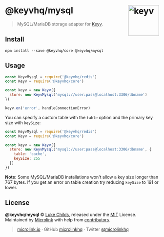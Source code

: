 # @keyvhq/mysql [<img width="100" align="right" src="https://keyv.js.org/media/logo-sunset.svg" alt="keyv">](https://github.com/microlinkhq/keyv)

> MySQL/MariaDB storage adapter for [Keyv](https://github.com/microlinkhq/keyv).

## Install

```shell
npm install --save @keyvhq/core @keyvhq/mysql
```

## Usage

```js
const KeyvMysql = require('@keyvhq/redis')
const Keyv = require('@keyvhq/core')

const keyv = new Keyv({ 
  store: new KeyvMysql('mysql://user:pass@localhost:3306/dbname')
})

keyv.on('error', handleConnectionError)
```

You can specify a custom table with the `table` option and the primary key size with `keySize`:

```js
const KeyvMysql = require('@keyvhq/redis')
const Keyv = require('@keyvhq/core')

const keyv = new Keyv({ 
  store: new KeyvMysql('mysql://user:pass@localhost:3306/dbname', {
    table: 'cache',
    keySize: 255
  })
})
```

**Note:** Some MySQL/MariaDB installations won't allow a key size longer than 767 bytes. If you get an error on table creation try reducing `keySize` to 191 or lower.

## License

**@keyvhq/mysql** © [Luke Childs](https://lukechilds.co), released under the [MIT](https://github.com/microlinkhq/keyv/blob/master/LICENSE.md) License.<br/>
Maintained by [Microlink](https://microlink.io) with help from [contributors](https://github.com/microlinkhq/keyv/contributors).

> [microlink.io](https://microlink.io) · GitHub [microlinkhq](https://github.com/microlinkhq) · Twitter [@microlinkhq](https://twitter.com/microlinkhq)
